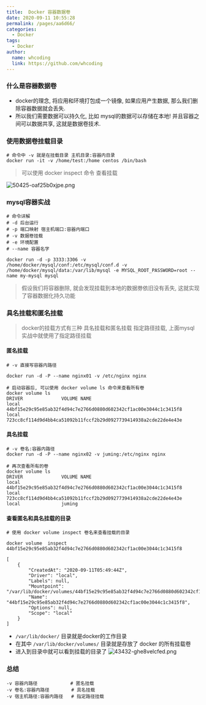 ```yaml
---
title:  Docker 容器数据卷
date: 2020-09-11 10:55:28
permalink: /pages/aa6d66/
categories:
  - Docker
tags:
  - Docker
author: 
  name: whcoding
  link: https://github.com/whcoding
---
```


### 什么是容器数据卷

- docker的理念, 将应用和环境打包成一个镜像, 如果应用产生数据, 那么我们删除容器数据就会丢失.
- 所以我们需要数据可以持久化, 比如 mysql的数据可以存储在本地! 并且容器之间可以数据共享, 这就是数据卷技术.

<!-- more -->

### 使用数据卷挂载目录

```
# 命令中 -v 就是在挂载目录 主机目录:容器内目录
docker run -it -v /home/test:/home centos /bin/bash
```

> 可以使用 docker inspect 命令 查看挂载

![50425-oaf25b0xjpe.png](https://images.whcoding.com/50425-oaf25b0xjpe.png)



### mysql容器实战

```
# 命令详解
# -d 后台运行
# -p 端口映射 宿主机端口:容器内端口
# -v 数据卷挂载
# -e 环境配置
# --name 容器名字

docker run -d -p 3333:3306 -v /home/docker/mysql/conf:/etc/mysql/conf.d -v /home/docker/mysql/data:/var/lib/mysql -e MYSQL_ROOT_PASSWORD=root --name my-mysql mysql

```
> 假设我们将容器删除, 就会发现挂载到本地的数据劵依旧没有丢失, 这就实现了容器数据化持久功能


### 具名挂载和匿名挂载

> docker的挂载方式有三种 具名挂载和匿名挂载 指定路径挂载, 上面mysql实战中就使用了指定路径挂载

#### 匿名挂载
```
# -v 直接写容器内路径

docker run -d -P --name nginx01 -v /etc/nginx nginx

# 启动容器后, 可以使用 docker volume ls 命令来查看所有卷
docker volume ls
DRIVER              VOLUME NAME
local               44bf15e29c95e85ab32f4d94c7e2766d0880d602342cf1ac00e3044c1c3415f8
local               723cc8cf114d9d4bb4ca51092b11fccf2b29d0927739414938a2cde22de4e43e

```

#### 具名挂载
```
# -v 卷名:容器内路径
docker run -d -P --name nginx02 -v juming:/etc/nginx nginx

# 再次查看所有的卷
docker volume ls
DRIVER              VOLUME NAME
local               44bf15e29c95e85ab32f4d94c7e2766d0880d602342cf1ac00e3044c1c3415f8
local               723cc8cf114d9d4bb4ca51092b11fccf2b29d0927739414938a2cde22de4e43e
local               juming
```

#### 查看匿名和具名挂载的目录
```
# 使用 docker volume inspect 卷名来查看挂载的目录

docker volume  inspect 44bf15e29c95e85ab32f4d94c7e2766d0880d602342cf1ac00e3044c1c3415f8

[
    {
        "CreatedAt": "2020-09-11T05:49:44Z",
        "Driver": "local",
        "Labels": null,
        "Mountpoint": "/var/lib/docker/volumes/44bf15e29c95e85ab32f4d94c7e2766d0880d602342cf1ac00e3044c1c3415f8/_data",
        "Name": "44bf15e29c95e85ab32f4d94c7e2766d0880d602342cf1ac00e3044c1c3415f8",
        "Options": null,
        "Scope": "local"
    }
]

```
- `/var/lib/docker/` 目录就是docker的工作目录
- 在其中 `/var/lib/docker/volumes/` 目录就是存放了 docker 的所有挂载卷
- 进入到目录中就可以看到挂载的目录了
![43432-ghe8velcfed.png](https://images.whcoding.com/43432-ghe8velcfed.png)

### 总结
```
-v 容器内路径            # 匿名挂载
-v 卷名:容器内路径        # 具名挂载
-v 宿主机路径:容器内路径   # 指定路径挂载  
```